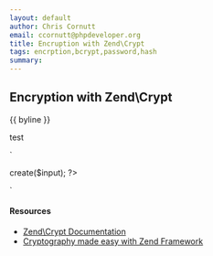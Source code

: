 ```yaml
---
layout: default
author: Chris Cornutt
email: ccornutt@phpdeveloper.org
title: Encruption with Zend\Crypt
tags: encrption,bcrypt,password,hash
summary: 
---
```


Encryption with Zend\Crypt
--------------

{{ byline }}

test

`
<?php
require_once 'vendor/autoload.php';

use Zend\Crypt\Password\Bcrypt;

$bcrypt   = new Bcrypt();
$password = $bcrypt->create($input);
?>
`

#### Resources

- [Zend\Crypt Documentation](http://framework.zend.com/apidoc/2.0/namespaces/Zend.Crypt.html)
- [Cryptography made easy with Zend Framework](http://www.zimuel.it/en/english-cryptography-made-easy-with-zend-framework/)
